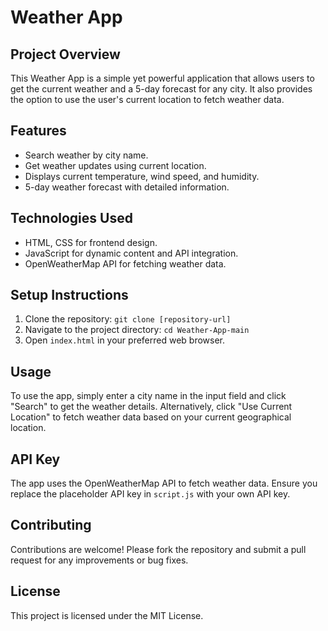 <!DOCTYPE html>
<html lang="en">
<head>
    <meta charset="UTF-8">
    <meta name="viewport" content="width=device-width, initial-scale=1.0">
</head>
<body>

<h1>Weather App</h1>

<div class="section">
    <h2>Project Overview</h2>
    <p>This Weather App is a simple yet powerful application that allows users to get the current weather and a 5-day forecast for any city. It also provides the option to use the user's current location to fetch weather data.</p>
</div>

<div class="section">
    <h2>Features</h2>
    <ul>
        <li>Search weather by city name.</li>
        <li>Get weather updates using current location.</li>
        <li>Displays current temperature, wind speed, and humidity.</li>
        <li>5-day weather forecast with detailed information.</li>
    </ul>
</div>

<div class="section">
    <h2>Technologies Used</h2>
    <ul>
        <li>HTML, CSS for frontend design.</li>
        <li>JavaScript for dynamic content and API integration.</li>
        <li>OpenWeatherMap API for fetching weather data.</li>
    </ul>
</div>

<div class="section">
    <h2>Setup Instructions</h2>
    <ol>
        <li>Clone the repository: <code>git clone [repository-url]</code></li>
        <li>Navigate to the project directory: <code>cd Weather-App-main</code></li>
        <li>Open <code>index.html</code> in your preferred web browser.</li>
    </ol>
</div>

<div class="section">
    <h2>Usage</h2>
    <p>To use the app, simply enter a city name in the input field and click "Search" to get the weather details. Alternatively, click "Use Current Location" to fetch weather data based on your current geographical location.</p>
</div>

<div class="section">
    <h2>API Key</h2>
    <p>The app uses the OpenWeatherMap API to fetch weather data. Ensure you replace the placeholder API key in <code>script.js</code> with your own API key.</p>
</div>

<div class="section">
    <h2>Contributing</h2>
    <p>Contributions are welcome! Please fork the repository and submit a pull request for any improvements or bug fixes.</p>
</div>

<div class="section">
    <h2>License</h2>
    <p>This project is licensed under the MIT License.</p>
</div>

</body>
</html>
